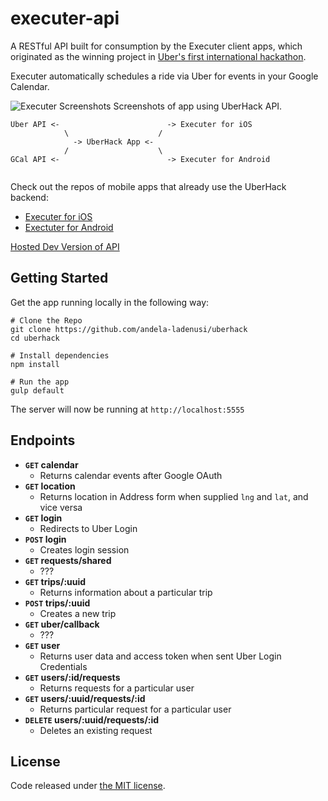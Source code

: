 # executer-api
A RESTful API built for consumption by the Executer client apps, which originated as the winning project in [Uber's first international hackathon](https://medium.com/uber-developers/uber-s-first-hackathon-in-lagos-nigeria-d5cb392e7aeb#.cse7erpzb).


Executer automatically schedules a ride via Uber for events in your Google Calendar. 


![Executer Screenshots](http://i.imgur.com/Y1FyjmK.png)
Screenshots of app using UberHack API.

```
Uber API <-                        -> Executer for iOS
            \                    /
              -> UberHack App <-
            /                    \
GCal API <-                        -> Executer for Android
                                  
```

Check out the repos of mobile apps that already use the UberHack backend:
- [Executer for iOS](https://github.com/andela-Kshittu/Executer)
- [Exectuter for Android](https://github.com/andela-aabdullahi/Executer)

[Hosted Dev Version of API](https://andelahack.herokuapp.com/)

## Getting Started

Get the app running locally in the following way:
```
# Clone the Repo
git clone https://github.com/andela-ladenusi/uberhack
cd uberhack

# Install dependencies
npm install

# Run the app
gulp default
```
The server will now be running at `http://localhost:5555`

## Endpoints

- **<code>GET</code> calendar**
  - Returns calendar events after Google OAuth
- **<code>GET</code> location**
  - Returns location in Address form when supplied `lng` and `lat`, and vice versa
- **<code>GET</code> login**
  - Redirects to Uber Login
- **<code>POST</code> login**
  - Creates login session
- **<code>GET</code> requests/shared**
  - ???
- **<code>GET</code> trips/:uuid**
  - Returns information about a particular trip
- **<code>POST</code> trips/:uuid**
  - Creates a new trip
- **<code>GET</code> uber/callback**
  - ???
- **<code>GET</code> user**
  - Returns user data and access token when sent Uber Login Credentials
- **<code>GET</code> users/:id/requests**
  - Returns requests for a particular user
- **<code>GET</code> users/:uuid/requests/:id**
  - Returns particular request for a particular user
- **<code>DELETE</code> users/:uuid/requests/:id**
  - Deletes an existing request

## License
Code released under [the MIT license](https://github.com/andela/executer-api).


